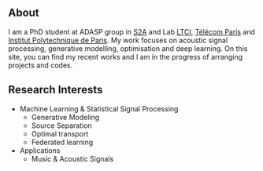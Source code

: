 ## About
I am a PhD student at ADASP group in [S2A](https://s2a.telecom-paris.fr/) and Lab [LTCI](https://www.telecom-paris.fr/en/research/labs/information-processing-ltci), [Télécom Paris](https://www.telecom-paris.fr/) and [Institut Polytechnique de Paris](https://www.ip-paris.fr/en). My work focuses on acoustic signal processing, generative modelling, optimisation and deep learning. On this site, you can find my recent works and I am in the progress of arranging projects and codes.

## Research Interests
- Machine Learning & Statistical Signal Processing
    - Generative Modeling
    - Source Separation
    - Optimal transport
    - Federated learning
- Applications
    - Music & Acoustic Signals
